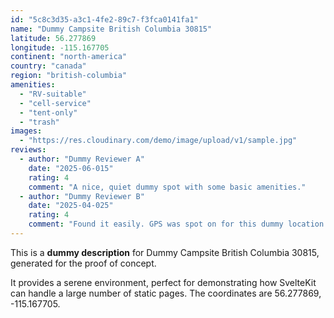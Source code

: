 ```yaml
---
id: "5c8c3d35-a3c1-4fe2-89c7-f3fca0141fa1"
name: "Dummy Campsite British Columbia 30815"
latitude: 56.277869
longitude: -115.167705
continent: "north-america"
country: "canada"
region: "british-columbia"
amenities:
  - "RV-suitable"
  - "cell-service"
  - "tent-only"
  - "trash"
images:
  - "https://res.cloudinary.com/demo/image/upload/v1/sample.jpg"
reviews:
  - author: "Dummy Reviewer A"
    date: "2025-06-015"
    rating: 4
    comment: "A nice, quiet dummy spot with some basic amenities."
  - author: "Dummy Reviewer B"
    date: "2025-04-025"
    rating: 4
    comment: "Found it easily. GPS was spot on for this dummy location."
---
```


This is a **dummy description** for Dummy Campsite British Columbia 30815, generated for the proof of concept.

It provides a serene environment, perfect for demonstrating how SvelteKit can handle a large number of static pages. The coordinates are 56.277869, -115.167705.
